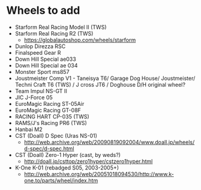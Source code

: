 # Wheels to add
* Starform Real Racing Model II (TWS)
* Starform Real Racing R2 (TWS)
  * https://globalautoshop.com/wheels/starform
* Dunlop Direzza RSC
* Finalspeed Gear R
* Down Hill Special ae033
* Down Hill Special ae 034
* Monster Sport ms857
* Joustmeister Comp V1 - Taneisya T6/ Garage Dog House/ Joustmeister/ Techni Craft T6 (TWS) / J cross JT6 / Doghouse D/H original wheel?
* Team Impul NS-GT II
* JIC J-Force 05
* EuroMagic Racing ST-05Air
* EuroMagic Racing GT-08F
* RACING HART CP-035 (TWS)
* RAMS/J's Racing PR6 (TWS)
* Hanbai M2
* CST (Doall) D Spec (Uras NS-01)
  * http://web.archive.org/web/20090819092004/www.doall.jp/wheels/d-spec/d-spec.html
* CST (Doall) Zero-1 Hyper (cast, by weds?)
  * http://doall.jp/csttop/zero1hyper/cstzero1hyper.html
* K-One K-01 (rebadged S05, 2003-2005+)
  * http://web.archive.org/web/20051018094530/http://www.k-one.to/parts/wheel/index.htm

